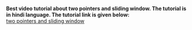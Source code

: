 **Best video tutorial about two pointers and sliding window. The tutorial is in hindi language. The tutorial link is given below:**  
[two pointers and sliding window](https://www.youtube.com/watch?v=EHCGAZBbB88&list=PL_z_8CaSLPWeM8BDJmIYDaoQ5zuwyxnfj)
